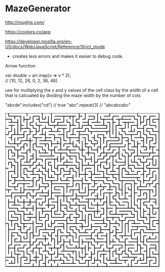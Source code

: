 # MazeGenerator

http://roughjs.com/

https://coolors.co/app

https://developer.mozilla.org/en-US/docs/Web/JavaScript/Reference/Strict_mode
 - creates less errors and makes it easier to debug code.
 
 
 
 Arrow function
 
 
 var double = arr.map(v => v * 2);       
// [10, 12, 26, 0, 2, 36, 46]


use for multiplying the x and y values of the cell class by the width of a cell that is calcuated by dividing the maze width by the number of cols


"abcde".includes("cd") // true
"abc".repeat(3) // "abcabcabc"


![alt text](https://github.com/dylanro/MazeGenerator/blob/master/maze.png "Logo Title Text 1")
